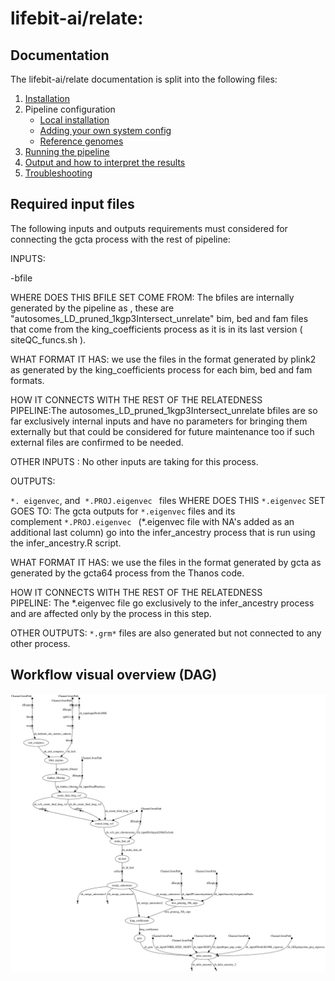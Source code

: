 # lifebit-ai/relate: 

## Documentation

The lifebit-ai/relate documentation is split into the following files:

1. [Installation](https://nf-co.re/usage/installation)
2. Pipeline configuration
    * [Local installation](https://nf-co.re/usage/local_installation)
    * [Adding your own system config](https://nf-co.re/usage/adding_own_config)
    * [Reference genomes](https://nf-co.re/usage/reference_genomes)
3. [Running the pipeline](usage.md)
4. [Output and how to interpret the results](output.md)
5. [Troubleshooting](https://nf-co.re/usage/troubleshooting)

## Required input files

The following inputs and outputs requirements must considered for connecting the gcta process with the rest of pipeline:

INPUTS: 

-bfile 

WHERE DOES THIS BFILE SET COME FROM: The bfiles are internally generated by the pipeline as , these are "autosomes_LD_pruned_1kgp3Intersect_unrelate" bim, bed and fam files that come from the king_coefficients process as it is in its last version ( siteQC_funcs.sh ). 

WHAT FORMAT IT HAS: we use the files in the format generated by plink2 as generated by the king_coefficients process for each bim, bed and fam formats. 

HOW IT CONNECTS WITH THE REST OF THE RELATEDNESS PIPELINE:The autosomes_LD_pruned_1kgp3Intersect_unrelate bfiles are so far exclusively internal inputs and have no parameters for bringing them externally but that could be considered for future maintenance too if such external files are confirmed to be needed.

OTHER INPUTS : No other inputs are taking for this process.

OUTPUTS:  

`*. eigenvec`,  and  `*.PROJ.eigenvec ` files
WHERE DOES THIS `*.eigenvec` SET GOES TO: The gcta outputs for `*.eigenvec` files and its complement `*.PROJ.eigenvec ` (*.eigenvec file with NA's added as an additional last column) go into the infer_ancestry process that is run using the infer_ancestry.R script.

WHAT FORMAT IT HAS: we use the files in the format generated by gcta as generated by the gcta64 process from the Thanos code.

HOW IT CONNECTS WITH THE REST OF THE RELATEDNESS PIPELINE: The *.eigenvec file go exclusively to the infer_ancestry process and are affected only by the process in this step.

OTHER OUTPUTS: `*.grm*` files are also generated but not connected to any other process.


## Workflow visual overview (DAG)

![dag](https://github.com/lifebit-ai/relate/raw/salvador-add-ancestry-mvp/assets/relate_dag.png)
